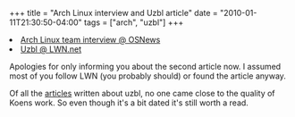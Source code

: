 +++
title = "Arch Linux interview and Uzbl article"
date = "2010-01-11T21:30:50-04:00"
tags = ["arch", "uzbl"]
+++
<li><a href="http://www.osnews.com/story/22692/Arch_Linux_Team">Arch Linux team interview @ OSNews</a></li>

<li><a href="http://lwn.net/Articles/341245/">Uzbl @ LWN.net</a></li>

</ul>

<p>Apologies for only informing you about the second article now.  I assumed most of you follow LWN (you probably should) or found the article anyway.<br />

Of all the <a href="http://www.uzbl.org/wiki/press">articles</a> written about uzbl, no one came close to the quality of Koens work.  So even though it's a bit dated it's still worth a read.</p>
